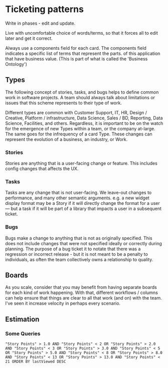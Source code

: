 # Ticketing patterns

Write in phases - edit and update.

Live with uncomfortable choice of words/terms, so that it forces all to edit later and get it correct.

Always use a components field for each card.  The components field indicates a specific list of terms that represent the parts. of this application that have business value.  (This is part of what is called the 'Business Ontology')

## Types

The following concept of stories, tasks, and bugs helps to define common work in software projects. A team should always talk about limitations or issues that this scheme represents to their type of work.  

Different types are common with Customer Support, IT, HR, Design / Creative, Platform / infrastructure, Data Science, Sales / BD, Reporting, Data Science, Facilities, and others.  Regardless, it is important to be on the watch for the emergence of new Types within a team, or the company at-large. The same goes for the infrequency of a card Type.  These changes can represent the evolution of a business, an industry, or Work.

### Stories
Stories are anything that is a user-facing change or feature. This includes config changes that affects the UX.  

### Tasks
Tasks are any change that is not user-facing. We leave-out changes to performance, and many other semantic arguments.  e.g. a new widget display format may be a Story if it will directly change the format for a user — but a task if it will be part of a library that impacts a user in a subsequent ticket. 

### Bugs
Bugs make a change to anything that is not as originally specified.  This does not include changes that were not specified ideally or correctly during planning.  The purpose of a bug ticket it to notate that there was a regression or incorrect release - but it is not meant to be a penalty to individuals, as often the team collectively owns a relationship to quality. 


## Boards

As you scale, consider that you may benefit from having separate boards for each kind of work happening.  With that, different workflows / columns can help ensure that things are clear to all that work (and on) with the team.  I've seen it increase velocity in perhaps every scenario.


## Estimation

### Some Queries

```
"Story Points" > 1.0 AND "Story Points" < 2 OR "Story Points" > 2.0 AND "Story Points" < 3 OR "Story Points" > 3.0 AND "Story Points" < 5 OR "Story Points" > 5.0 AND "Story Points" < 8 OR "Story Points" > 8.0 AND "Story Points" < 13 OR "Story Points" > 13.0 AND "Story Points" < 21 ORDER BY lastViewed DESC
```